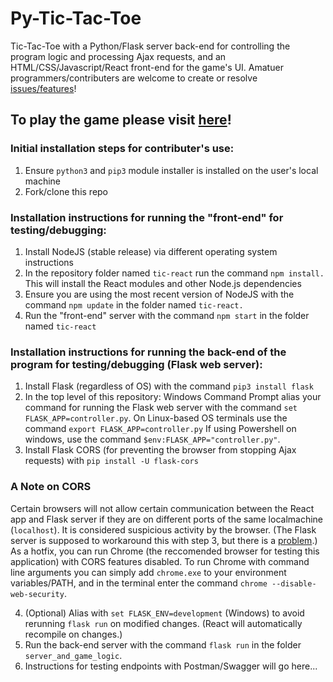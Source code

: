 # Py-Tic-Tac-Toe #
Tic-Tac-Toe with a Python/Flask server back-end for controlling the program logic and processing Ajax requests, and an HTML/CSS/Javascript/React front-end for the game's UI. Amatuer programmers/contributers are welcome to create or resolve [issues/features](https://github.com/bmdvpanga/tictactoe/issues)!

## To play the game please visit [here](https://www.cool-free-games.com/tic-tac-toe)! ##

### Initial installation steps for contributer's use: ###

1) Ensure `python3` and `pip3` module installer is installed on the user's local machine
2) Fork/clone this repo

### Installation instructions for running the "front-end" for testing/debugging: ###

1) Install NodeJS (stable release) via different operating system instructions
2) In the repository folder named `tic-react` run the command `npm install.` This will install the React modules and other Node.js dependencies
3) Ensure you are using the most recent version of NodeJS with the command `npm update` in the folder named `tic-react.`
4) Run the "front-end" server with the command `npm start` in the folder named `tic-react`


### Installation instructions for running the back-end of the program for testing/debugging (Flask web server): ###

1) Install Flask (regardless of OS) with the command `pip3 install flask`
2) In the top level of this repository: Windows Command Prompt alias your command for running the Flask web server with the command `set FLASK_APP=controller.py`. On Linux-based OS terminals use the command `export FLASK_APP=controller.py`
If using Powershell on windows, use the command `$env:FLASK_APP="controller.py"`. 
3) Install Flask CORS (for preventing the browser from stopping Ajax requests) with `pip install -U flask-cors`

### A Note on CORS
Certain browsers will not allow certain communication between the React app and Flask server if they are on different ports of the same localmachine (`localhost`). It is considered suspicious activity by the browser. (The Flask server is supposed to workaround this with step 3, but there is a [problem](https://github.com/bmdvpanga/tictactoe/issues/19).) As a hotfix, you can run Chrome (the reccomended browser for testing this application) with CORS features disabled. To run Chrome with command line arguments you can simply add `chrome.exe` to your environment variables/PATH, and in the terminal enter the command `chrome --disable-web-security`.

4) (Optional) Alias with `set FLASK_ENV=development` (Windows) to avoid rerunning `flask run` on modified changes. (React will automatically recompile on changes.)
5) Run the back-end server with the command `flask run` in the folder `server_and_game_logic`. 
6) Instructions for testing endpoints with Postman/Swagger will go here...


